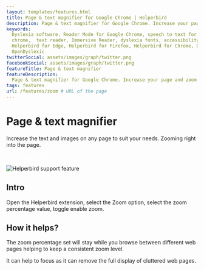 ```yaml
---
layout: templates/features.html
title: Page & text magnifier for Google Chrome | Helperbird
description: Page & text magnifier for Google Chrome. Increase your page and zoom on any page.
keywords:
  Dyslexia software, Reader Mode for Google Chrome, speech to text for chrome, Text to speech for
  chrome,  text reader, Immersive Reader, dyslexia fonts, accessibility software, dyslexia software,
  Helperbird for Edge, Helperbird for Firefox, Helperbird for Chrome, Opendyslexic for Chrome,
  OpenDyslexic
twitterSocial: assets/images/graph/twitter.png
facebookSocial: assets/images/graph/twitter.png
featureTitle: Page & text magnifier
featureDescription:
  Page & text magnifier for Google Chrome. Increase your page and zoom on any page.
tags: features
url: /features/zoom # URL of the page
---
```


# Page & text magnifier

Increase the text and images on any page to suit your needs. Zooming right into the page.

<a 
  class="px-8 py-3 border  text-base font-medium rounded-md text-white bg-indigo-600 hover:bg-indigo-700 " style="color: white;" 
  href="/pricing"> Try Helperbird for Free </a>

![Helperbird support feature](https://www.helperbird.com/assets/images/new/text-to-speech/text-to-speech.png)

## Intro

Open the Helperbird extension, select the Zoom option, select the zoom percentage value, toggle
enable zoom.

## How it helps?

The zoom percentage set will stay while you browse between different web pages helping to keep a
consistent zoom level.

It can help to focus as it can remove the full display of cluttered web pages.
